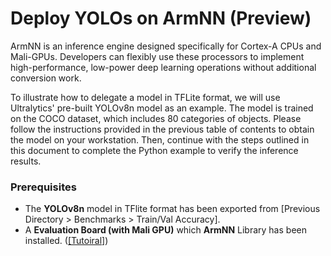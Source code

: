 # Deploy YOLOs on ArmNN (Preview)

ArmNN is an inference engine designed specifically for Cortex-A CPUs and Mali-GPUs. Developers can flexibly use these processors to implement high-performance, low-power deep learning operations without additional conversion work.

To illustrate how to delegate a model in TFLite format, we will use Ultralytics' pre-built YOLOv8n model as an example. The model is trained on the COCO dataset, which includes 80 categories of objects. Please follow the instructions provided in the previous table of contents to obtain the model on your workstation. Then, continue with the steps outlined in this document to complete the Python example to verify the inference results.

### Prerequisites

* The **YOLOv8n** model in TFlite format has been exported from [Previous Directory > Benchmarks > Train/Val Accuracy].
* A **Evaluation Board (with Mali GPU)** which **ArmNN** Library has been installed. ([[Tutoiral]](https://r300-ai.github.io/ITRI-AI-Hub/docs/pages/runtime/armnn.html))

